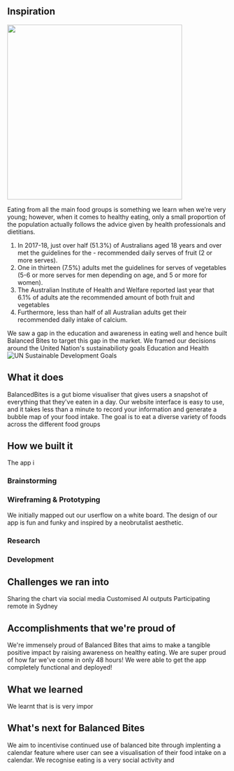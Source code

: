 ## Inspiration

<img src="https://static01.nyt.com/images/2016/08/11/well/well_nutritionforrunners_gif/well_nutritionforrunners_gif-jumbo-v5.gif"  width="400">
<p>
Eating from all the main food groups is something we learn when we’re very young; however, when it comes to healthy eating, only a small proportion of the population actually follows the advice given by health professionals and dietitians.
 </p>
 <ol>
  <li>In 2017-18, just over half (51.3%) of Australians aged 18 years and over met the guidelines for the - recommended daily serves of fruit (2 or more serves).</li>
  <li>One in thirteen (7.5%) adults met the guidelines for serves of vegetables (5-6 or more serves for men depending on age, and 5 or more for women).</li>
  <li>The Australian Institute of Health and Welfare reported last year that 6.1% of adults ate the recommended amount of both fruit and vegetables</li>
  <li>Furthermore, less than half of all Australian adults get their recommended daily intake of calcium.</li>
</ol>

We saw a gap in the education and awareness in eating well and hence built Balanced Bites to target this gap in the market. We framed our decisions around the United Nation's sustainabilioty goals Education and Health
![UN Sustainable Development Goals](https://www.accessnow.org/cms/assets/uploads/2017/06/UNSustainableDevelopmentGoals_Brand-01-e1581356074445.jpg)

## What it does

BalancedBites is a gut biome visualiser that gives users a snapshot of everything that they've eaten in a day. Our website interface is easy to use, and it takes less than a minute to record your information and generate a bubble map of your food intake. The goal is to eat a diverse variety of foods across the different food groups

## How we built it

The app i

### Brainstorming

### Wireframing & Prototyping

We initially mapped out our userflow on a white board. The design of our app is fun and funky and inspired by a neobrutalist aesthetic.

### Research

### Development

## Challenges we ran into

Sharing the chart via social media
Customised AI outputs
Participating remote in Sydney

## Accomplishments that we're proud of

We're immensely proud of Balanced Bites that aims to make a tangible positive impact by raising awareness on healthy eating.
We are super proud of how far we've come in only 48 hours! We were able to get the app completely functional and deployed!

## What we learned

We learnt that is is very impor

## What's next for Balanced Bites

We aim to incentivise continued use of balanced bite through implenting a calendar feature where user can see a visualisation of their food intake on a calendar. We recognise eating is a very social activity and

